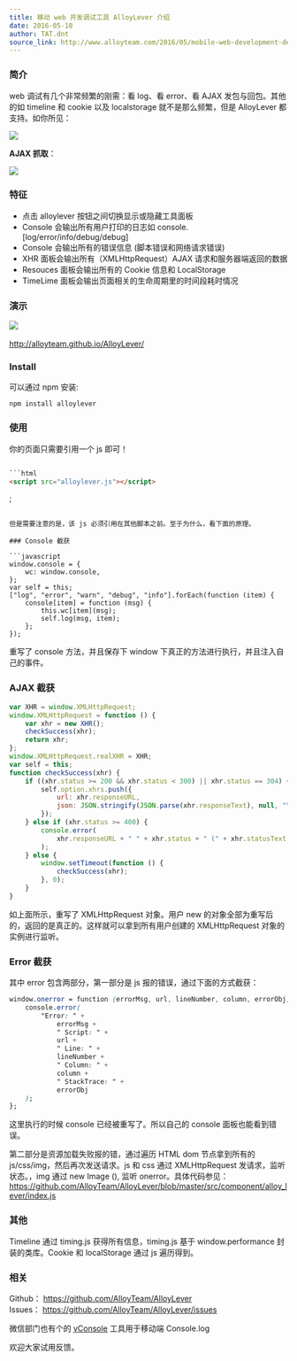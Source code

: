 ```yaml
---
title: 移动 web 开发调试工具 AlloyLever 介绍
date: 2016-05-10
author: TAT.dnt
source_link: http://www.alloyteam.com/2016/05/mobile-web-development-debugging-tools-alloylever-introduced/
---
```


### 简介

web 调试有几个非常频繁的刚需：看 log、看 error、看 AJAX 发包与回包。其他的如 timeline 和 cookie 以及 localstorage 就不是那么频繁，但是 AlloyLever 都支持。如你所见：

![](http://www.alloyteam.com/wp-content/uploads/2016/05/alloylever2.png)

**AJAX 抓取**：

![](http://www.alloyteam.com/wp-content/uploads/2016/05/ajax.png)

### 特征

-   点击 alloylever 按钮之间切换显示或隐藏工具面板
-   Console 会输出所有用户打印的日志如 console.\[log/error/info/debug/debug]
-   Console 会输出所有的错误信息 (脚本错误和网络请求错误)
-   XHR 面板会输出所有（XMLHttpRequest）AJAX 请求和服务器端返回的数据
-   Resouces 面板会输出所有的 Cookie 信息和 LocalStorage
-   TimeLime 面板会输出页面相关的生命周期里的时间段耗时情况

### 演示

[![](http://www.alloyteam.com/wp-content/uploads/2016/05/alloylever-150x150.png)](http://www.alloyteam.com/wp-content/uploads/2016/05/alloylever-150x150.png)​

<http://alloyteam.github.io/AlloyLever/>

### Install

可以通过 npm 安装:

    npm install alloylever

### 使用

你的页面只需要引用一个 js 即可！

````html

```html
<script src="alloylever.js"></script>
````

;

````

但是需要注意的是，该 js 必须引用在其他脚本之前。至于为什么，看下面的原理。

### Console 截获  

```javascript
window.console = {
    wc: window.console,
};
var self = this;
["log", "error", "warn", "debug", "info"].forEach(function (item) {
    console[item] = function (msg) {
        this.wc[item](msg);
        self.log(msg, item);
    };
});
````

重写了 console 方法，并且保存下 window 下真正的方法进行执行，并且注入自己的事件。

### AJAX 截获

```javascript
var XHR = window.XMLHttpRequest;
window.XMLHttpRequest = function () {
    var xhr = new XHR();
    checkSuccess(xhr);
    return xhr;
};
window.XMLHttpRequest.realXHR = XHR;
var self = this;
function checkSuccess(xhr) {
    if ((xhr.status >= 200 && xhr.status < 300) || xhr.status == 304) {
        self.option.xhrs.push({
            url: xhr.responseURL,
            json: JSON.stringify(JSON.parse(xhr.responseText), null, "\t"),
        });
    } else if (xhr.status >= 400) {
        console.error(
            xhr.responseURL + " " + xhr.status + " (" + xhr.statusText + ")"
        );
    } else {
        window.setTimeout(function () {
            checkSuccess(xhr);
        }, 0);
    }
}
```

如上面所示，重写了 XMLHttpRequest 对象。用户 new 的对象全部为重写后的，返回的是真正的。这样就可以拿到所有用户创建的 XMLHttpRequest 对象的实例进行监听。

### Error 截获

其中 error 包含两部分，第一部分是 js 报的错误，通过下面的方式截获：

```css
window.onerror = function (errorMsg, url, lineNumber, column, errorObj) {
    console.error(
        "Error: " +
            errorMsg +
            " Script: " +
            url +
            " Line: " +
            lineNumber +
            " Column: " +
            column +
            " StackTrace: " +
            errorObj
    );
};
```

这里执行的时候 console 已经被重写了。所以自己的 console 面板也能看到错误。

第二部分是资源加载失败报的错，通过遍历 HTML dom 节点拿到所有的 js/css/img，然后再次发送请求。js 和 css 通过 XMLHttpRequest 发请求，监听状态。，img 通过 new Image (), 监听 onerror。具体代码参见： <https://github.com/AlloyTeam/AlloyLever/blob/master/src/component/alloy_lever/index.js>

### 其他

Timeline 通过 timing.js 获得所有信息，timing.js 基于 window.performance 封装的类库。Cookie 和 localStorage 通过 js 遍历得到。

### 相关

Github： <https://github.com/AlloyTeam/AlloyLever>  
Issues： <https://github.com/AlloyTeam/AlloyLever/issues>

微信部门也有个的 [vConsole](https://github.com/WechatFE/vConsole) 工具用于移动端 Console.log

欢迎大家试用反馈。